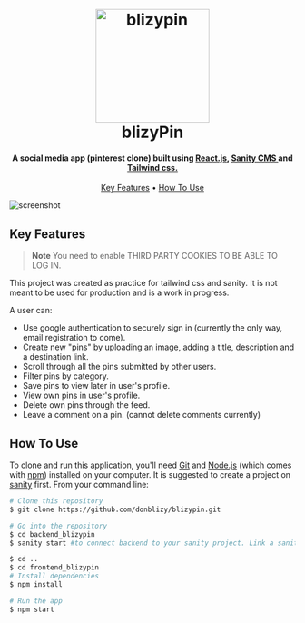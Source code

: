 <h1 align="center">
  <br>
  <a href="https://blizypin.netlify.app/"><img src="https://i.imgur.com/CXxaXu4.png" alt="blizypin" width="200"></a>
  <br>
  blizyPin
  <br>
</h1>

<h4 align="center">A social media app (pinterest clone) built using <a href="https://reactjs.org/" target="_blank">React.js</a>, <a href="https://www.sanity.io/">Sanity CMS </a>  and <a href="https://tailwindcss.com/">Tailwind css. </a></h4>

<p align="center">
  <a href="#key-features">Key Features</a> •
  <a href="#how-to-use">How To Use</a> 
</p>

![screenshot](https://media.giphy.com/media/RaOzpeoEbKzCkuYL9x/giphy.gif)

## Key Features

> **Note**
> You need to enable THIRD PARTY COOKIES TO BE ABLE TO LOG IN.

This project was created as practice for tailwind css and sanity. It is not meant to be used for production and is a work in progress. 

A user can:
- Use google authentication to securely sign in (currently the only way, email registration to come).
- Create new "pins" by uploading an image, adding a title, description and a destination link.
- Scroll through all the pins submitted by other users.
- Filter pins by category.
- Save pins to view later in user's profile.
- View own pins in user's profile.
- Delete own pins through the feed.
- Leave a comment on a pin. (cannot delete comments currently)

## How To Use

To clone and run this application, you'll need [Git](https://git-scm.com) and [Node.js](https://nodejs.org/en/download/) (which comes with [npm](http://npmjs.com)) installed on your computer.
It is suggested to create a project on [sanity](https://www.sanity.io) first. From your command line:

```bash
# Clone this repository
$ git clone https://github.com/donblizy/blizypin.git

# Go into the repository
$ cd backend_blizypin
$ sanity start #to connect backend to your sanity project. Link a sanity.json with your project basically.

$ cd ..
$ cd frontend_blizypin
# Install dependencies
$ npm install

# Run the app
$ npm start
```
